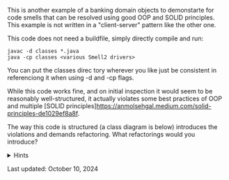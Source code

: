 This is another example of a banking domain objects to demonstarte for code smells that can be resolved
using good OOP and SOLID principles. This example is not written in a "client-server" pattern like the other one.

This code does not need a buildfile, simply directly compile and run:
```
javac -d classes *.java
java -cp classes <various Smell2 drivers>
```

You can put the classes direc tory wherever you like just be consistent in referenciong it when using -d and -cp flags.

While this code works fine, and on initial inspection it would seem to be reasonably well-structured, it actually violates some
best practices of OOP and multiple [SOLID principles]https://anmolsehgal.medium.com/solid-principles-de1029ef8a8f.

The way this code is structured (a class diagram is below) introduces the violations and demands refactoring. What refactorings would you introduce?

<details>
  <summary>Hints</summary>
</details>


Last updated: October 10, 2024
